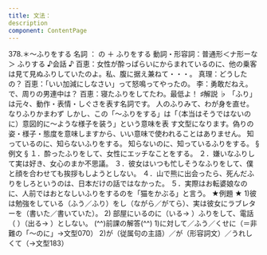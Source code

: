 ```yaml
---
title: 文法：
description
component: ContentPage
---
```



378.＊～ふりをする
名詞 ： の ＋ ふりをする
動詞・形容詞：普通形＜ナ形ーな＞ ふりする
♪会話 ♪
百恵：女性が酔っぱらいにからまれているのに、他の乗客は見て見ぬふりしていたのよ。私、腹に据え兼ねて・・・。 真理：どうしたの？
百恵：「いい加減にしなさい」って怒鳴ってやったの。
李：勇敢だねえ。で、周りの男連中は？
百恵：寝たふりをしてたわ。最低よ！
♯解説 ♭
「ふり」は元々、動作・表情・しぐさを表す名詞です。 人のふりみて、わが身を直せ。
なりふりかまわず しかし、この「～ふりをする」は「（本当はそうではないのに）意図的に～ような様子を装う」という意味を表
す文型になります。偽りの姿・様子・態度を意味しますから、いい意味で使われることはありません。
知っているのに、知らないふりをする。
知らないのに、知っているふりをする。
§例文 §
１．酔ったふりをして、女性にエッチなことをする。
２．嫌いなふりして実は好き、女心のまか不思議。
３．彼女はいつも忙しそうなふりをして、僕と顔を合わせても挨拶もしようとしない。
４．山で熊に出会ったら、死んだふりをしろというのは、日本だけの話ではなかった。
５．実際はお転婆娘なのに、人前ではおとなしいふりをするのを「猫をかぶる」と言う。
★例題 ★
1)彼は勉強をしている（ふう／ふり）をし（ながら／がてら）、実は彼女にラブレターを（書いた／書いていた）。
2) 部屋にいるのに（いる→ ）ふりをして、電話（ ）（出る→ ）としない。
(^^)前課の解答(^^)
1)に対して／ふう／くせに（＝非難の「～のに」→文型070）
2)が（従属句の主語）／が（形容詞文）／うれしくて（→文型183）
